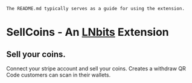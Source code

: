 `The README.md typically serves as a guide for using the extension.`

# SellCoins - An [LNbits](https://github.com/lnbits/lnbits) Extension

## Sell your coins.

Connect your stripe account and sell your coins. Creates a withdraw QR Code customers can scan in their wallets.
